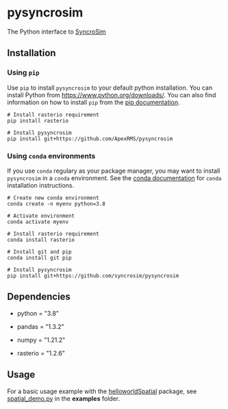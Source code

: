# pysyncrosim
The Python interface to [SyncroSim](https://syncrosim.com/)

## Installation

### Using `pip`

Use `pip` to install `pysyncrosim` to your default python installation. You can install Python from https://www.python.org/downloads/. You can also find information on how to install `pip` from the [pip documentation](https://pip.pypa.io/en/stable/installation/).

```
# Install rasterio requirement
pip install rasterio

# Install pysyncrosim
pip install git+https://github.com/ApexRMS/pysyncrosim
```

### Using `conda` environments

If you use `conda` regulary as your package manager, you may want to install `pysyncrosim` in a `conda` environment. See the [conda documentation](https://conda.io/projects/conda/en/latest/user-guide/install/index.html) for `conda` installation instructions.

```
# Create new conda environment
conda create -n myenv python=3.8

# Activate environment
conda activate myenv

# Install rasterio requirement
conda install rasterio

# Install git and pip
conda install git pip

# Install pysyncrosim
pip install git+https://github.com/syncrosim/pysyncrosim
```

## Dependencies

* python = "3.8"

* pandas = "1.3.2"

* numpy = "1.21.2"

* rasterio = "1.2.6"

## Usage

For a basic usage example with the [helloworldSpatial](https://apexrms.github.io/helloworldEnhanced/) package, see [spatial_demo.py](https://github.com/syncrosim/pysyncrosim/blob/main/examples/spatial_demo.py) in the **examples** folder.